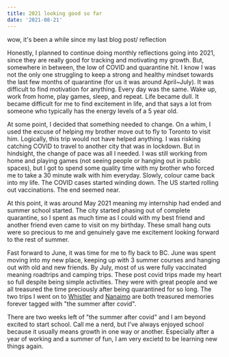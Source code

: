 ```yaml
---
title: 2021 looking good so far
date: '2021-08-21'
---
```


wow, it's been a while since my last blog post/ reflection

Honestly, I planned to continue doing monthly reflections going into 2021, since they are really good for tracking and motivating my growth. But, somewhere in between, the low of COVID and quarantine hit. I know I was not the only one struggling to keep a strong and healthy mindset towards the last few months of quarantine (for us it was around April~July). It was difficult to find motivation for anything. Every day was the same. Wake up, work from home, play games, sleep, and repeat. Life became dull. It became difficult for me to find excitement in life, and that says a lot from someone who typically has the energy levels of a 5 year old.

At some point, I decided that something needed to change. On a whim, I used the excuse of helping my brother move out to fly to Toronto to visit him. Logically, this trip would not have helped anything. I was risking catching COVID to travel to another city that was in lockdown. But in hindsight, the change of pace was all I needed. I was still working from home and playing games (not seeing people or hanging out in public spaces), but I got to spend some quality time with my brother who forced me to take a 30 minute walk with him everyday. Slowly, colour came back into my life. The COVID cases started winding down. The US started rolling out vaccinations. The end seemed near.

At this point, it was around May 2021 meaning my internship had ended and summer school started. The city started phasing out of complete quarantine, so I spent as much time as I could with my best friend and another friend even came to visit on my birthday. These small hang outs were so precious to me and genuinely gave me excitement looking forward to the rest of summer.

Fast forward to June, it was time for me to fly back to BC. June was spent moving into my new place, keeping up with 3 summer courses and hanging out with old and new friends. By July, most of us were fully vaccinated meaning roadtrips and camping trips. These post covid trips made my heart so full despite being simple activities. They were with great people and we all treasured the time preciously after being quarantined for so long. The two trips I went on to [Whistler](https://www.youtube.com/watch?v=t52u9X8phJU&ab_channel=StellaWang) and [Nanaimo](https://www.youtube.com/watch?v=xfmteaw7new&list=PLJ0YdHDWAKOki6GqIygeHLlvjElCGQcIx&index=2&ab_channel=JenniferTsang) are both treasured memories forever tagged with "the summer after covid".

There are two weeks left of "the summer after covid" and I am beyond excited to start school. Call me a nerd, but I've always enjoyed school because it usually means growth in one way or another. Especially after a year of working and a summer of fun, I am very excietd to be learning new things again.
